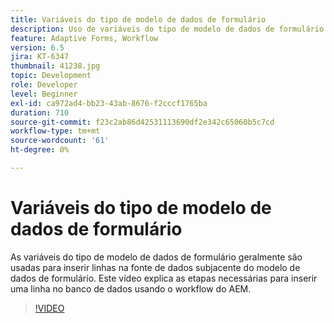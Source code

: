 ```yaml
---
title: Variáveis do tipo de modelo de dados de formulário
description: Uso de variáveis do tipo de modelo de dados de formulário em um fluxo de trabalho de AEM.
feature: Adaptive Forms, Workflow
version: 6.5
jira: KT-6347
thumbnail: 41238.jpg
topic: Development
role: Developer
level: Beginner
exl-id: ca972ad4-bb23-43ab-8676-f2cccf1765ba
duration: 710
source-git-commit: f23c2ab86d42531113690df2e342c65060b5c7cd
workflow-type: tm+mt
source-wordcount: '61'
ht-degree: 0%

---
```


# Variáveis do tipo de modelo de dados de formulário

As variáveis do tipo de modelo de dados de formulário geralmente são usadas para inserir linhas na fonte de dados subjacente do modelo de dados de formulário. Este vídeo explica as etapas necessárias para inserir uma linha no banco de dados usando o workflow do AEM.



>[!VIDEO](https://video.tv.adobe.com/v/41238?quality=12&learn=on)
